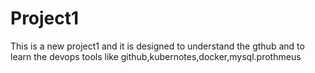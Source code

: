 # Project1
This is a new project1 and it is designed to understand the gthub and to learn the devops tools like github,kubernotes,docker,mysql.prothmeus
